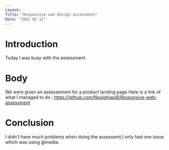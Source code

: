 ```yaml
---
Layout:
Title: "Responsive web design assessment"
Date: "2022 05 11"
---
```



# Introduction
Today I was busy with the assessment

# Body
We were given an assessement for a product landing page
Here is a link of what I managed to do : https://github.com/NosiphiwoB/Responsive-web-assessment

# Conclusion 
I didn't have much problems when doing the assessemt,I only had one issue which was using @media.